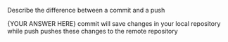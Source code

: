 Describe the difference between a commit and a push

{YOUR ANSWER HERE}
commit will save changes in your local repository while push pushes these changes to the remote repository
